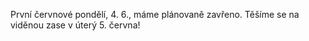 
První červnové pondělí, 4. 6., máme plánovaně zavřeno. Těšíme se na viděnou zase v úterý 5. června!

